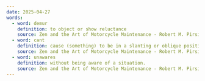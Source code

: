 ```yaml
---
date: 2025-04-27
words:
  - word: demur
    definition: to object or show reluctance
    source: Zen and the Art of Motorcycle Maintenance - Robert M. Pirsig
  - word: cant
    definition: cause (something) to be in a slanting or oblique position; tilt.
    source: Zen and the Art of Motorcycle Maintenance - Robert M. Pirsig
  - word: unawares
    definition: without being aware of a situation. 
    source: Zen and the Art of Motorcycle Maintenance - Robert M. Pirsig
---
```


